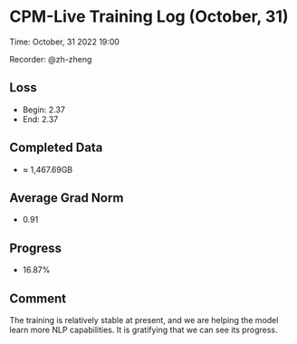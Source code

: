 
# CPM-Live Training Log (October, 31)

Time: October, 31 2022 19:00

Recorder: @zh-zheng

## Loss
- Begin: 2.37
- End: 2.37
	
## Completed Data
- $\approx$ 1,467.69GB

## Average Grad Norm
- 0.91

## Progress
- 16.87%

## Comment

The training is relatively stable at present, and we are helping the model learn more NLP capabilities. It is gratifying that we can see its progress.

